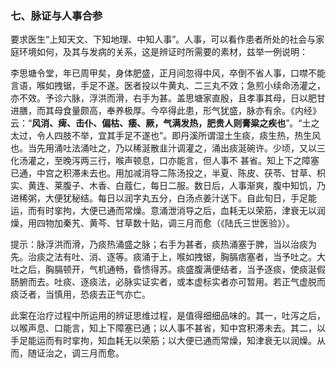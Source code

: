 ### 七、脉证与人事合参

要求医生“上知天文、下知地理、中知人事”。人事，可以看作患者所处的社会与家庭环境如何，及其与发病的关系，这是辨证时所需要的素材，兹举一例说明：

李思塘令堂，年已周甲矣，身体肥盛，正月间忽得中风，卒倒不省人事，口噤不能言语，喉如拽锯，手足不遂。医者投以牛黄丸、二三丸不效；急煎小续命汤灌之，亦不效。予诊六脉，浮洪而滑，右手为甚。盖思塘家直殷，且孝事其母，日以肥甘进膳，而其母食量颇高，奉养极厚。今卒得此患，形气犹盛，脉亦有余。《内经》云：“**风消、痺、击仆、偏枯、痿、厥，气满发热，肥贵人则膏粱之疾也**”。“土之太过，令人四肢不举，宜其手足不遂也”。即丹溪所谓湿土生痰，痰生热，热生风也。当先用涌吐法涌吐之，乃以稀涎散韭汁调灌之，涌出痰涎碗许。少顷，又以三化汤灌之，至晚泻两三行，喉声顿息，口亦能言，但人事不 甚省。知上下之障塞已通，中宫之积滞未去也。用加减消导二陈汤投之，半夏、陈皮、茯苓、甘草、枳实、黄连、莱腹子、木香、白蔻仁，每日二服。数日后，人事渐爽，腹中知饥，乃进稀粥，大便犹秘结。每日以润字丸五分，白汤点姜汁送下。自此旬日，手足能运，而有时挛拘，大便已通而常燥。意涌泄消导之后，血耗无以荣筋，津衰无以润燥，用四物加秦艽、黄芩、甘草数十贴，调三月而愈（《陆氏三世医验》）。

提示：脉浮洪而滑，乃痰热涌盛之脉；右手为甚者，痰热涌塞于脾，当以治痰为先。治痰之法有吐、消、逐等。痰涌于上，喉如拽锯，胸膈痞塞者，当予吐之。大吐之后，胸膈顿开，气机通畅，昏愦得苏。痰盛腹满便结者，当予逐痰，使痰涎假肠腑而去。吐痰、逐痰法，必脉实证实者，或本虚标实者亦可暂用。若正气虚脱而痰泛者，当慎用，恐痰去正气亦亡。

此案在治疗过程中所运用的辨证思维过程，是值得细细品味的。其一，吐泻之后，以喉声息、口能言，知上下障塞已通；以人事不甚省，知中宫积滞未去。其二，以手足能运而有时挛拘，知血耗无以荣筋；以大便已通而常燥，知津衰无以润燥。从而，随证治之，调三月而愈。
